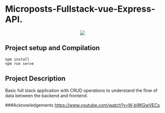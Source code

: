 # Microposts-Fullstack-vue-Express-API.
<p align="center">
  <img src="https://user-images.githubusercontent.com/29493186/175530472-bb816361-d4f3-488a-b5eb-900832e53326.png" />
</p
  

## 
## Project setup and Compilation
```
npm install
npm run serve
```
  ## Project Description
Basic full stack application with CRUD operations to understand the flow of data between the backend and frontend.
  
###Acknowledgements
https://www.youtube.com/watch?v=W-b9KGwVECs
